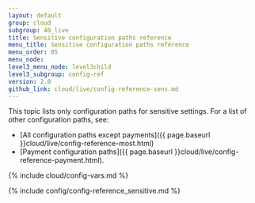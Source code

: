 ```yaml
---
layout: default
group: cloud
subgroup: 40_live
title: Sensitive configuration paths reference
menu_title: Sensitive configuration paths reference
menu_order: 85
menu_node: 
level3_menu_node: level3child
level3_subgroup: config-ref
version: 2.0
github_link: cloud/live/config-reference-sens.md
---
```


This topic lists only configuration paths for sensitive settings. For a list of other configuration paths, see:

*	[All configuration paths except payments]({{ page.baseurl }}cloud/live/config-reference-most.html)
*	[Payment configuration paths]({{ page.baseurl }}cloud/live/config-reference-payment.html).

{% include cloud/config-vars.md %}

{% include config/config-reference_sensitive.md %}
 
